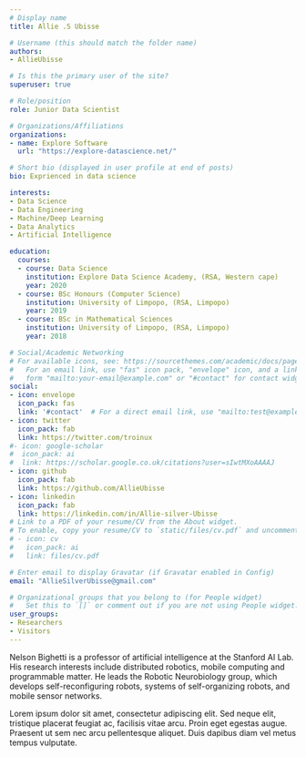 ```yaml
---
# Display name
title: Allie .S Ubisse

# Username (this should match the folder name)
authors:
- AllieUbisse

# Is this the primary user of the site?
superuser: true

# Role/position
role: Junior Data Scientist

# Organizations/Affiliations
organizations:
- name: Explore Software
  url: "https://explore-datascience.net/"

# Short bio (displayed in user profile at end of posts)
bio: Exprienced in data science

interests:
- Data Science
- Data Engineering
- Machine/Deep Learning
- Data Analytics
- Artificial Intelligence

education:
  courses:
  - course: Data Science
    institution: Explore Data Science Academy, (RSA, Western cape)
    year: 2020
  - course: BSc Honours (Computer Science)
    institution: University of Limpopo, (RSA, Limpopo)
    year: 2019
  - course: BSc in Mathematical Sciences
    institution: University of Limpopo, (RSA, Limpopo)
    year: 2018

# Social/Academic Networking
# For available icons, see: https://sourcethemes.com/academic/docs/page-builder/#icons
#   For an email link, use "fas" icon pack, "envelope" icon, and a link in the
#   form "mailto:your-email@example.com" or "#contact" for contact widget.
social:
- icon: envelope
  icon_pack: fas
  link: '#contact'  # For a direct email link, use "mailto:test@example.org".
- icon: twitter
  icon_pack: fab
  link: https://twitter.com/troinux
#- icon: google-scholar
#  icon_pack: ai
#  link: https://scholar.google.co.uk/citations?user=sIwtMXoAAAAJ
- icon: github
  icon_pack: fab
  link: https://github.com/AllieUbisse
- icon: linkedin
  icon_pack: fab
  link: https://linkedin.com/in/Allie-silver-Ubisse
# Link to a PDF of your resume/CV from the About widget.
# To enable, copy your resume/CV to `static/files/cv.pdf` and uncomment the lines below.
# - icon: cv
#   icon_pack: ai
#   link: files/cv.pdf

# Enter email to display Gravatar (if Gravatar enabled in Config)
email: "AllieSilverUbisse@gmail.com"

# Organizational groups that you belong to (for People widget)
#   Set this to `[]` or comment out if you are not using People widget.
user_groups:
- Researchers
- Visitors
---
```


Nelson Bighetti is a professor of artificial intelligence at the Stanford AI Lab. His research interests include distributed robotics, mobile computing and programmable matter. He leads the Robotic Neurobiology group, which develops self-reconfiguring robots, systems of self-organizing robots, and mobile sensor networks.

Lorem ipsum dolor sit amet, consectetur adipiscing elit. Sed neque elit, tristique placerat feugiat ac, facilisis vitae arcu. Proin eget egestas augue. Praesent ut sem nec arcu pellentesque aliquet. Duis dapibus diam vel metus tempus vulputate.
